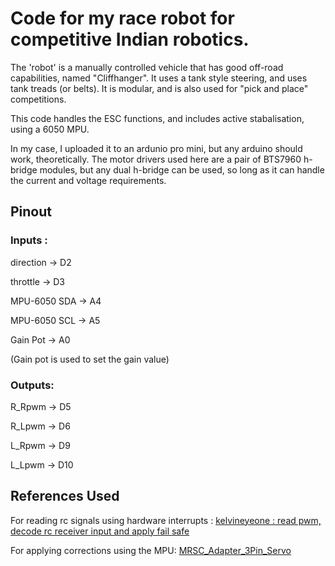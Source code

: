 # Code for my race robot for competitive Indian robotics.
The 'robot' is a manually controlled vehicle that has good off-road capabilities, named "Cliffhanger". It uses a tank style steering, and uses tank treads (or belts).
It is modular, and is also used for "pick and place" competitions. 

This code handles the ESC functions, and includes active stabalisation, using a 6050 MPU.

In my case, I uploaded it to an ardunio pro mini, but any arduino should work, theoretically.
The motor drivers used here are a pair of BTS7960 h-bridge modules, but any dual h-bridge can be used, so long as it can handle the current and voltage requirements.

## Pinout
### Inputs :
direction    ->  D2

throttle     ->  D3

MPU-6050 SDA ->  A4

MPU-6050 SCL ->  A5

Gain Pot     ->  A0

(Gain pot is used to set the gain value)

### Outputs:
R_Rpwm -> D5

R_Lpwm -> D6

L_Rpwm -> D9

L_Lpwm -> D10

## References Used
For reading rc signals using hardware interrupts : [kelvineyeone : read pwm, decode rc receiver input and apply fail safe](https://projecthub.arduino.cc/kelvineyeone/read-pwm-decode-rc-receiver-input-and-apply-fail-safe-113bac)

For applying corrections using the MPU: [MRSC_Adapter_3Pin_Servo ](https://github.com/TheDIYGuy999/MRSC_Adapter_3Pin_Servo)
